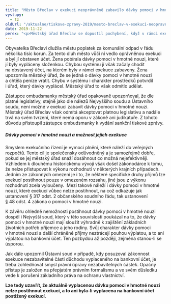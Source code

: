 ```yaml
---
title: "Město Břeclav v exekuci neoprávněně zabavilo dávky pomoci v hmotné nouzi"
vystupy:
  - tz
oldUrl: "/aktualne/tiskove-zpravy-2019/mesto-breclav-v-exekuci-neopravnene-zabavilo-davky-pomoci-v-hmotne-nouzi"
date: 2019-11-22
perex: "<p>Městský úřad Břeclav se dopustil pochybení, když v rámci exekuce zabavil ženě dávky pomoci v hmotné nouzi, které ze zákona exekuci nepodléhají. Ve chvíli, kdy byl na tuto nezákonnou situaci upozorněn, prostředky odmítl vrátit a svou chybu neuznal. Úřad nereagoval ani na upozornění zástupce ombudsmanky a nadále odmítá chybu uznat a peníze vrátit. Dávky pomoci v hmotné nouzi jsou přitom zákonem chráněny, a proto je nelze exekucí vůbec postihnout. Tyto dávky slouží výhradně k zajištění základních životních potřeb příjemce a jeho rodiny, kdy jejich i krátkodobé zabavení může způsobit dotyčnému a jeho rodině existenční problémy.    </p>"
---
```


<!-- imported from the old website -->

<p>Obyvatelka Břeclavi dlužila městu poplatek za komunální odpad v řádu několika tisíc korun. Za tento dluh město vůči ní vedlo oprávněnou exekuci a byl jí obstaven účet. Žena pobírala dávky pomoci v hmotné nouzi, které jí byly vypláceny složenkou. Chybou systému jí však začaly chodit na obstavený účet, na kterém byly v rámci exekuce zabaveny. Žena upozornila městský úřad, že se jedná o dávky pomoci v hmotné nouzi a chtěla peníze vrátit. Chybu v systému i charakter prostředků potvrdil i úřad, který dávky vyplácel. Městský úřad to však odmítlo udělat.</p> <p>Zástupce ombudsmanky městský úřad opakovaně upozorňoval, že dle platné legislativy, stejně jako dle nálezů Nejvyššího soudu a Ústavního soudu, není možné v exekuci zabavit dávky pomoci v hmotné nouzi. Městský úřad Břeclav však odmítá akceptovat platnou legislativu a nadále trvá na svém tvrzení, které nemá oporu v zákoně ani judikatuře. Z tohoto důvodu přistoupil zástupce ombudsmanky k vydání sankční tiskové zprávy. </p> <h5>Dávky pomoci v hmotné nouzi a možnost jejich exekuce</h5> <p>Smyslem exekučního řízení je vymoci plnění, které náleží do veřejných rozpočtů. Tento cíl je společensky odůvodněný a je samozřejmě dobře, pokud se jej městský úřad snaží dosáhnout co možná nejefektivněji. Vzhledem k dlouhému historickému vývoji však došel zákonodárce k tomu, že nelze přistupovat k výkonu rozhodnutí v některých krajních případech. Jedním ze zákonných omezení je i to, že některé specifické druhy příjmů lze exekucí postihnout pouze v omezeném rozsahu, jiné jsou z výkonu rozhodnutí zcela vyloučeny.  Mezi takové náleží i dávky pomoci v hmotné nouzi, které exekucí vůbec nelze postihnout, na což odkazuje jak ustanovení § 317 odst. 2 občanského soudního řádu, tak ustanovení § 48 odst. 4 zákona o pomoci v hmotné nouzi.</p> <p>K závěru ohledně nemožnosti postihnout dávky pomoci v hmotné nouzi dospěl i Nejvyšší soud, který v této souvislosti poukázal na to, že dávky pomoci v hmotné nouzi mají sloužit výhradně k zajištění základních životních potřeb příjemce a jeho rodiny. Svůj charakter dávky pomoci v hmotné nouzi a další chráněné příjmy neztrácejí pouhou výplatou, a to ani výplatou na bankovní účet. Ten pozbydou až později, zejména stanou-li se úsporou.</p> <p>Jak dále upozornil Ústavní soud v případě, kdy posuzoval zákonnost exekuce nezabavitelné části důchodu vyplaceného na bankovní účet, je třeba zohledňovat smysl právní úpravy nezabavitelných částek. Opačný přístup je založen na přepjatém právním formalismu a ve svém důsledku vede k porušení základního práva na ochranu vlastnictví. </p> <p><b>Lze tedy uzavřít, že aktuálně vyplacenou dávku pomoci v hmotné nouzi nelze postihnout exekucí, a to ani byla-li vyplacena na bankovní účet postižený exekucí.</b></p>
